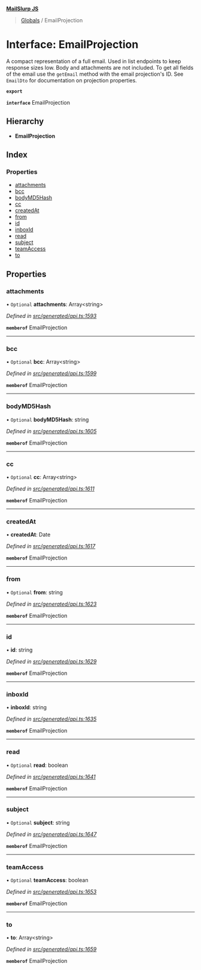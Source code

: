 **[MailSlurp JS](../README.md)**

> [Globals](../README.md) / EmailProjection

# Interface: EmailProjection

A compact representation of a full email. Used in list endpoints to keep response sizes low. Body and attachments are not included. To get all fields of the email use the `getEmail` method with the email projection's ID. See `EmailDto` for documentation on projection properties.

**`export`** 

**`interface`** EmailProjection

## Hierarchy

* **EmailProjection**

## Index

### Properties

* [attachments](emailprojection.md#attachments)
* [bcc](emailprojection.md#bcc)
* [bodyMD5Hash](emailprojection.md#bodymd5hash)
* [cc](emailprojection.md#cc)
* [createdAt](emailprojection.md#createdat)
* [from](emailprojection.md#from)
* [id](emailprojection.md#id)
* [inboxId](emailprojection.md#inboxid)
* [read](emailprojection.md#read)
* [subject](emailprojection.md#subject)
* [teamAccess](emailprojection.md#teamaccess)
* [to](emailprojection.md#to)

## Properties

### attachments

• `Optional` **attachments**: Array\<string>

*Defined in [src/generated/api.ts:1593](https://github.com/mailslurp/mailslurp-client/blob/fb74c9f/src/generated/api.ts#L1593)*

**`memberof`** EmailProjection

___

### bcc

• `Optional` **bcc**: Array\<string>

*Defined in [src/generated/api.ts:1599](https://github.com/mailslurp/mailslurp-client/blob/fb74c9f/src/generated/api.ts#L1599)*

**`memberof`** EmailProjection

___

### bodyMD5Hash

• `Optional` **bodyMD5Hash**: string

*Defined in [src/generated/api.ts:1605](https://github.com/mailslurp/mailslurp-client/blob/fb74c9f/src/generated/api.ts#L1605)*

**`memberof`** EmailProjection

___

### cc

• `Optional` **cc**: Array\<string>

*Defined in [src/generated/api.ts:1611](https://github.com/mailslurp/mailslurp-client/blob/fb74c9f/src/generated/api.ts#L1611)*

**`memberof`** EmailProjection

___

### createdAt

•  **createdAt**: Date

*Defined in [src/generated/api.ts:1617](https://github.com/mailslurp/mailslurp-client/blob/fb74c9f/src/generated/api.ts#L1617)*

**`memberof`** EmailProjection

___

### from

• `Optional` **from**: string

*Defined in [src/generated/api.ts:1623](https://github.com/mailslurp/mailslurp-client/blob/fb74c9f/src/generated/api.ts#L1623)*

**`memberof`** EmailProjection

___

### id

•  **id**: string

*Defined in [src/generated/api.ts:1629](https://github.com/mailslurp/mailslurp-client/blob/fb74c9f/src/generated/api.ts#L1629)*

**`memberof`** EmailProjection

___

### inboxId

•  **inboxId**: string

*Defined in [src/generated/api.ts:1635](https://github.com/mailslurp/mailslurp-client/blob/fb74c9f/src/generated/api.ts#L1635)*

**`memberof`** EmailProjection

___

### read

• `Optional` **read**: boolean

*Defined in [src/generated/api.ts:1641](https://github.com/mailslurp/mailslurp-client/blob/fb74c9f/src/generated/api.ts#L1641)*

**`memberof`** EmailProjection

___

### subject

• `Optional` **subject**: string

*Defined in [src/generated/api.ts:1647](https://github.com/mailslurp/mailslurp-client/blob/fb74c9f/src/generated/api.ts#L1647)*

**`memberof`** EmailProjection

___

### teamAccess

• `Optional` **teamAccess**: boolean

*Defined in [src/generated/api.ts:1653](https://github.com/mailslurp/mailslurp-client/blob/fb74c9f/src/generated/api.ts#L1653)*

**`memberof`** EmailProjection

___

### to

•  **to**: Array\<string>

*Defined in [src/generated/api.ts:1659](https://github.com/mailslurp/mailslurp-client/blob/fb74c9f/src/generated/api.ts#L1659)*

**`memberof`** EmailProjection
